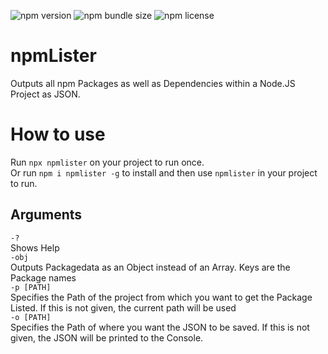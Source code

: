 ![npm version](https://img.shields.io/npm/v/npmlister.svg)
![npm bundle size](https://img.shields.io/bundlephobia/min/npmlister.svg)
![npm license](https://img.shields.io/npm/l/npmlister.svg)
# npmLister
Outputs all npm Packages as well as Dependencies within a Node.JS Project as JSON.

# How to use
Run `npx npmlister` on your project to run once.  
Or run `npm i npmlister -g` to install and then use `npmlister` in your project to run.

## Arguments
`-?`  
Shows Help  
`-obj`  
Outputs Packagedata as an Object instead of an Array. Keys are the Package names  
`-p [PATH]`  
Specifies the Path of the project from which you want to get the Package Listed. If this is not given, the current path will be used  
`-o [PATH]`  
Specifies the Path of where you want the JSON to be saved. If this is not given, the JSON will be printed to the Console.
